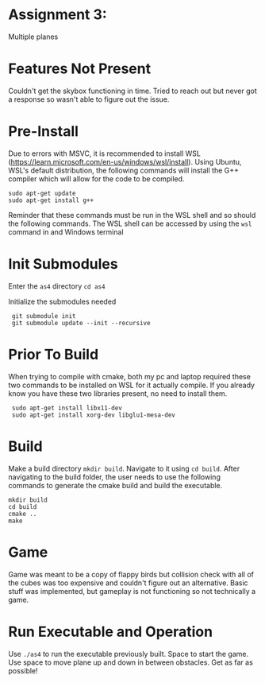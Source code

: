 # Assignment 3: 
Multiple planes

# Features Not Present
Couldn't get the skybox functioning in time. Tried to reach out but never got a response so wasn't able to figure out the issue.

# Pre-Install
Due to errors with MSVC, it is recommended to install WSL (https://learn.microsoft.com/en-us/windows/wsl/install). Using Ubuntu, WSL's default distribution, the following commands will install the G++ compiler which will allow for the code to be compiled.
```
sudo apt-get update
sudo apt-get install g++
```
Reminder that these commands must be run in the WSL shell and so should the following commands. The WSL shell can be accessed by using the ```wsl``` command in and Windows terminal

# Init Submodules
Enter the ```as4``` directory
```cd as4```

Initialize the submodules needed
```
 git submodule init
 git submodule update --init --recursive
```

# Prior To Build
When trying to compile with cmake, both my pc and laptop required these two commands to be installed on WSL for it actually compile. If you already know you have these two libraries present, no need to install them.
```
 sudo apt-get install libx11-dev
 sudo apt-get install xorg-dev libglu1-mesa-dev
```

# Build
Make a build directory ```mkdir build```. Navigate to it using ```cd build```. After navigating to the build folder, the user needs to use the following commands to generate the cmake build and build the executable.
```
mkdir build
cd build
cmake ..
make
```
# Game
Game was meant to be a copy of flappy birds but collision check with all of the cubes was too expensive and couldn't figure out an alternative. Basic stuff was implemented, but gameplay is not functioning so not technically a game.

# Run Executable and Operation
Use ```./as4``` to run the executable previously built. Space to start the game. Use space to move plane up and down in between obstacles. Get as far as possible!
